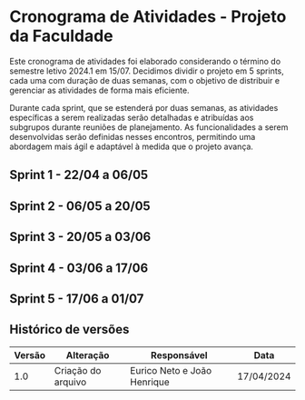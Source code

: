# Cronograma de Atividades - Projeto da Faculdade

Este cronograma de atividades foi elaborado considerando o término do semestre letivo 2024.1 em 15/07. Decidimos dividir o projeto em 5 sprints, cada uma com duração de duas semanas, com o objetivo de distribuir e gerenciar as atividades de forma mais eficiente.

Durante cada sprint, que se estenderá por duas semanas, as atividades específicas a serem realizadas serão detalhadas e atribuídas aos subgrupos durante reuniões de planejamento. As funcionalidades a serem desenvolvidas serão definidas nesses encontros, permitindo uma abordagem mais ágil e adaptável à medida que o projeto avança.

## Sprint 1 - 22/04 a 06/05

## Sprint 2 - 06/05 a 20/05

## Sprint 3 - 20/05 a 03/06

## Sprint 4 - 03/06 a 17/06

## Sprint 5 - 17/06 a 01/07

## Histórico de versões

| **Versão** | **Alteração**      | **Responsável**             | **Data**   |
| ---------- | ------------------ | --------------------------- | ---------- |
| 1.0        | Criação do arquivo | Eurico Neto e João Henrique | 17/04/2024 |
